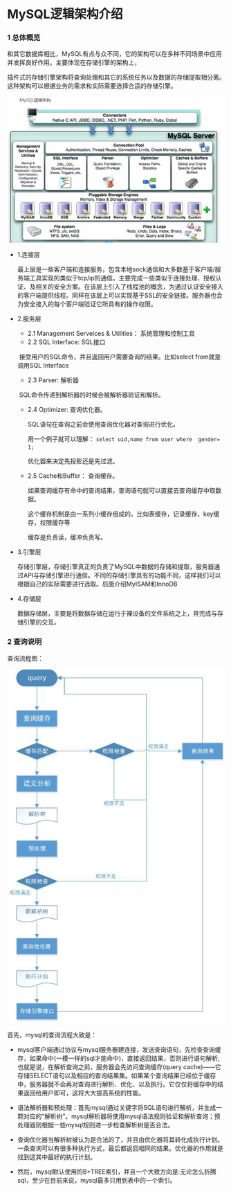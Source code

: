 # MySQL逻辑架构介绍

### 1 总体概览

​		和其它数据库相比，MySQL有点与众不同，它的架构可以在多种不同场景中应用并发挥良好作用。主要体现在存储引擎的架构上，

​		插件式的存储引擎架构将查询处理和其它的系统任务以及数据的存储提取相分离。这种架构可以根据业务的需求和实际需要选择合适的存储引擎。

![img](assets/C0E0631C-F584-4AF6-A4B5-D6ED7247BBDC.png) 

- 1.连接层

   最上层是一些客户端和连接服务，包含本地sock通信和大多数基于客户端/服务端工具实现的类似于tcp/ip的通信。主要完成一些类似于连接处理、授权认证、及相关的安全方案。在该层上引入了线程池的概念，为通过认证安全接入的客户端提供线程。同样在该层上可以实现基于SSL的安全链接。服务器也会为安全接入的每个客户端验证它所具有的操作权限。

- 2.服务层
  - 2.1 Management Serveices & Utilities： 系统管理和控制工具  
  - 2.2  SQL Interface: SQL接口

  ​      接受用户的SQL命令，并且返回用户需要查询的结果。比如select from就是调用SQL Interface
  - 2.3 Parser: 解析器

  ​       SQL命令传递到解析器的时候会被解析器验证和解析。 

  - 2.4 Optimizer: 查询优化器。

    SQL语句在查询之前会使用查询优化器对查询进行优化。

    用一个例子就可以理解： `select uid,name from user where  gender= 1;`

    优化器来决定先投影还是先过滤。

  - 2.5 Cache和Buffer： 查询缓存。

    如果查询缓存有命中的查询结果，查询语句就可以直接去查询缓存中取数据。

    这个缓存机制是由一系列小缓存组成的。比如表缓存，记录缓存，key缓存，权限缓存等

    缓存是负责读，缓冲负责写。

- 3.引擎层

  存储引擎层，存储引擎真正的负责了MySQL中数据的存储和提取，服务器通过API与存储引擎进行通信。不同的存储引擎具有的功能不同，这样我们可以根据自己的实际需要进行选取。后面介绍MyISAM和InnoDB

- 4.存储层

  数据存储层，主要是将数据存储在运行于裸设备的文件系统之上，并完成与存储引擎的交互。

### 2 查询说明

查询流程图：

![img](assets/A99BAD74-2D62-4D19-B5CF-D53A685A64D5.png) 

首先，mysql的查询流程大致是：

- mysql客户端通过协议与mysql服务器建连接，发送查询语句，先检查查询缓存，如果命中(一模一样的sql才能命中)，直接返回结果，否则进行语句解析,也就是说，在解析查询之前，服务器会先访问查询缓存(query cache)——它存储SELECT语句以及相应的查询结果集。如果某个查询结果已经位于缓存中，服务器就不会再对查询进行解析、优化、以及执行。它仅仅将缓存中的结果返回给用户即可，这将大大提高系统的性能。

- 语法解析器和预处理：首先mysql通过关键字将SQL语句进行解析，并生成一颗对应的“解析树”。mysql解析器将使用mysql语法规则验证和解析查询；预处理器则根据一些mysql规则进一步检查解析树是否合法。

- 查询优化器当解析树被认为是合法的了，并且由优化器将其转化成执行计划。一条查询可以有很多种执行方式，最后都返回相同的结果。优化器的作用就是找到这其中最好的执行计划。

- 然后，mysql默认使用的B+TREE索引，并且一个大致方向是:无论怎么折腾sql，至少在目前来说，mysql最多只用到表中的一个索引。   